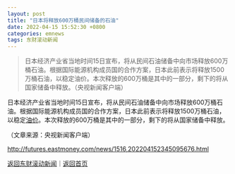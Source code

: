 ```yaml
---
layout: post
title: "日本将释放600万桶民间储备的石油"
date: 2022-04-15 15:52:30 +0800
categories: emnews
tags: 东财滚动新闻
---
```

> 日本经济产业省当地时间15日宣布，将从民间石油储备中向市场释放600万桶石油。根据国际能源机构成员国的合作方案，日本此前表示将释放1500万桶石油，以稳定油价。本次释放的600万桶是其中的一部分，剩下的将从国家储备中释放。（央视新闻客户端）

<p>日本经济产业省当地时间15日宣布，将从民间石油储备中向市场释放600万桶石油。根据国际能源机构成员国的合作方案，日本此前表示将释放1500万桶石油，以稳定<span id="Info.392"><a href="http://data.eastmoney.com/cjsj/yjtz/default.html" class="infokey">油价</a></span>。本次释放的600万桶是其中的一部分，剩下的将从国家储备中释放。</p><p class="em_media">（文章来源：央视新闻客户端）</p>

<http://futures.eastmoney.com/news/1516,202204152345095676.html>

[返回东财滚动新闻](//finews.withounder.com/emnews/)｜[返回首页](//finews.withounder.com/)